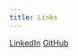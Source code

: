 ```yaml
---
title: Links
---
```


[LinkedIn](https://www.linkedin.com/in/vitaliimak/)
[GitHub](https://github.com/vitaliimak)
